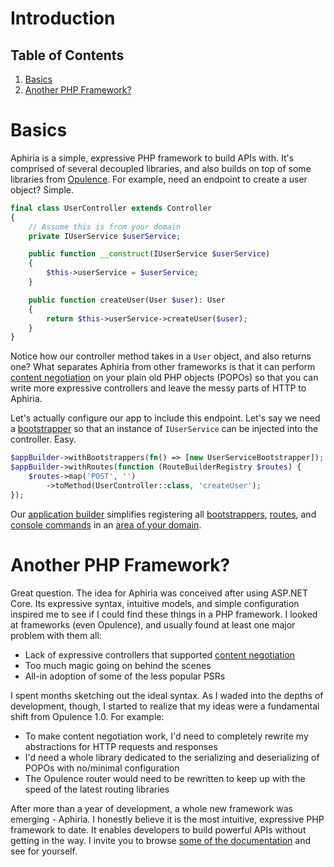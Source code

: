 # Introduction

## Table of Contents
1. [Basics](#basics)
2. [Another PHP Framework?](#another-php-framework)

<h1 id="basics">Basics</h1>

Aphiria is a simple, expressive PHP framework to build APIs with.  It's comprised of several decoupled libraries, and also builds on top of some libraries from <a href="https://www.opulencephp.com" target="_blank">Opulence</a>.  For example, need an endpoint to create a user object?  Simple.

```php
final class UserController extends Controller
{
    // Assume this is from your domain
    private IUserService $userService;

    public function __construct(IUserService $userService)
    {
        $this->userService = $userService;
    }

    public function createUser(User $user): User
    {
        return $this->userService->createUser($user);
    }
}
```

Notice how our controller method takes in a `User` object, and also returns one?  What separates Aphiria from other frameworks is that it can perform [content negotiation](content-negotiation) on your plain old PHP objects (POPOs) so that you can write more expressive controllers and leave the messy parts of HTTP to Aphiria.

Let's actually configure our app to include this endpoint.  Let's say we need a [bootstrapper](bootstrappers) so that an instance of `IUserService` can be injected into the controller.  Easy.

```php
$appBuilder->withBootstrappers(fn() => [new UserServiceBootstrapper]);
$appBuilder->withRoutes(function (RouteBuilderRegistry $routes) {
    $routes->map('POST', '')
        ->toMethod(UserController::class, 'createUser');
});
```

Our [application builder](configuration) simplifies registering all [bootstrappers](bootstrappers), [routes](routing), and [console commands](console) in an [area of your domain](configuration#modules).

<h1 id="another-php-framework">Another PHP Framework?</h1>

Great question.  The idea for Aphiria was conceived after using ASP.NET Core.  Its expressive syntax, intuitive models, and simple configuration inspired me to see if I could find these things in a PHP framework.  I looked at frameworks (even Opulence), and usually found at least one major problem with them all:
 
* Lack of expressive controllers that supported [content negotiation](content-negotiation)
* Too much magic going on behind the scenes
* All-in adoption of some of the less popular PSRs

I spent months sketching out the ideal syntax.  As I waded into the depths of development, though, I started to realize that my ideas were a fundamental shift from Opulence 1.0.  For example:
  
* To make content negotiation work, I'd need to completely rewrite my abstractions for HTTP requests and responses
* I'd need a whole library dedicated to the serializing and deserializing of POPOs with no/minimal configuration
* The Opulence router would need to be rewritten to keep up with the speed of the latest routing libraries

After more than a year of development, a whole new framework was emerging - Aphiria.  I honestly believe it is the most intuitive, expressive PHP framework to date.  It enables developers to build powerful APIs without getting in the way.  I invite you to browse [some of the documentation](http-controllers) and see for yourself.